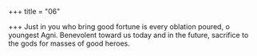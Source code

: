 +++
title = "06"

+++
Just in you who bring good fortune is every oblation poured, o
youngest Agni.
Benevolent toward us today and in the future, sacrifice to the gods for  masses of good heroes.